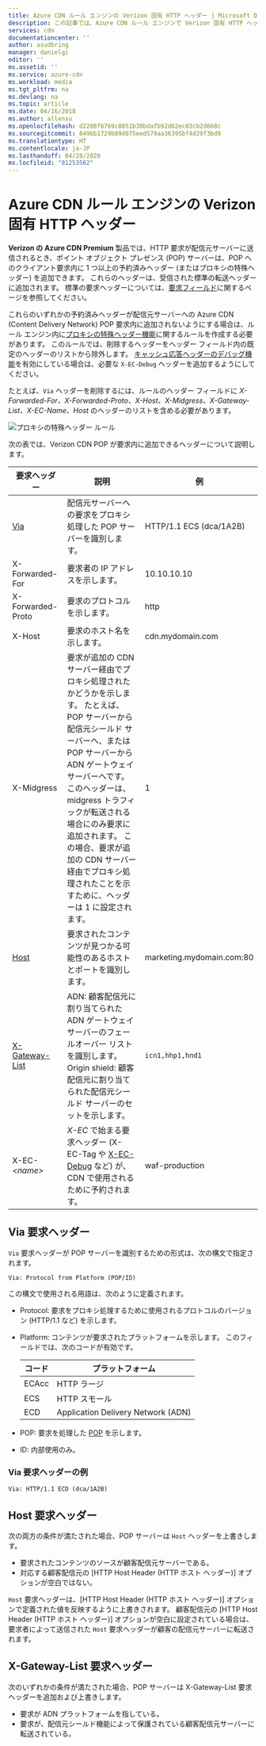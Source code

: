 ```yaml
---
title: Azure CDN ルール エンジンの Verizon 固有 HTTP ヘッダー | Microsoft Docs
description: この記事では、Azure CDN ルール エンジンで Verizon 固有 HTTP ヘッダーを使用する方法について説明します。
services: cdn
documentationcenter: ''
author: asudbring
manager: danielgi
editor: ''
ms.assetid: ''
ms.service: azure-cdn
ms.workload: media
ms.tgt_pltfrm: na
ms.devlang: na
ms.topic: article
ms.date: 04/16/2018
ms.author: allensu
ms.openlocfilehash: d2208f6769c8051b38bdafb92d62ec03cb2d668c
ms.sourcegitcommit: 849bb1729b89d075eed579aa36395bf4d29f3bd9
ms.translationtype: HT
ms.contentlocale: ja-JP
ms.lasthandoff: 04/28/2020
ms.locfileid: "81253562"
---
```

# <a name="verizon-specific-http-headers-for-azure-cdn-rules-engine"></a>Azure CDN ルール エンジンの Verizon 固有 HTTP ヘッダー

**Verizon の Azure CDN Premium** 製品では、HTTP 要求が配信元サーバーに送信されるとき、ポイント オブジェクト プレゼンス (POP) サーバーは、POP へのクライアント要求内に 1 つ以上の予約済みヘッダー (またはプロキシの特殊ヘッダー) を追加できます。 これらのヘッダーは、受信された標準の転送ヘッダーに追加されます。 標準の要求ヘッダーについては、[要求フィールド](https://en.wikipedia.org/wiki/List_of_HTTP_header_fields#Request_fields)に関するページを参照してください。

これらのいずれかの予約済みヘッダーが配信元サーバーへの Azure CDN (Content Delivery Network) POP 要求内に追加されないようにする場合は、ルール エンジン内に[プロキシの特殊ヘッダー機能](cdn-verizon-premium-rules-engine-reference-features.md#proxy-special-headers)に関するルールを作成する必要があります。 このルールでは、削除するヘッダーをヘッダー フィールド内の既定のヘッダーのリストから除外します。 [キャッシュ応答ヘッダーのデバッグ機能](cdn-verizon-premium-rules-engine-reference-features.md#debug-cache-response-headers)を有効にしている場合は、必要な `X-EC-Debug` ヘッダーを追加するようにしてください。 

たとえば、`Via` ヘッダーを削除するには、ルールのヘッダー フィールドに *X-Forwarded-For、X-Forwarded-Proto、X-Host、X-Midgress、X-Gateway-List、X-EC-Name、Host* のヘッダーのリストを含める必要があります。 

![プロキシの特殊ヘッダー ルール](./media/cdn-http-headers/cdn-proxy-special-header-rule.png)

次の表では、Verizon CDN POP が要求内に追加できるヘッダーについて説明します。

要求ヘッダー | 説明 | 例
---------------|-------------|--------
[Via](#via-request-header) | 配信元サーバーへの要求をプロキシ処理した POP サーバーを識別します。 | HTTP/1.1 ECS (dca/1A2B)
X-Forwarded-For | 要求者の IP アドレスを示します。| 10.10.10.10
X-Forwarded-Proto | 要求のプロトコルを示します。 | http
X-Host | 要求のホスト名を示します。 | cdn.mydomain.com
X-Midgress | 要求が追加の CDN サーバー経由でプロキシ処理されたかどうかを示します。 たとえば、POP サーバーから配信元シールド サーバーへ、または POP サーバーから ADN ゲートウェイ サーバーへです。 <br />このヘッダーは、midgress トラフィックが転送される場合にのみ要求に追加されます。 この場合、要求が追加の CDN サーバー経由でプロキシ処理されたことを示すために、ヘッダーは 1 に設定されます。| 1
[Host](#host-request-header) | 要求されたコンテンツが見つかる可能性のあるホストとポートを識別します。 | marketing.mydomain.com:80
[X-Gateway-List](#x-gateway-list-request-header) | ADN: 顧客配信元に割り当てられた ADN ゲートウェイ サーバーのフェールオーバー リストを識別します。 <br />Origin shield: 顧客配信元に割り当てられた配信元シールド サーバーのセットを示します。 | `icn1,hhp1,hnd1`
X-EC- _&lt;name&gt;_ | *X-EC* で始まる要求ヘッダー (X-EC-Tag や [X-EC-Debug](cdn-http-debug-headers.md) など) が、CDN で使用されるために予約されます。| waf-production

## <a name="via-request-header"></a>Via 要求ヘッダー
`Via` 要求ヘッダーが POP サーバーを識別するための形式は、次の構文で指定されます。

`Via: Protocol from Platform (POP/ID)` 

この構文で使用される用語は、次のように定義されます。
- Protocol: 要求をプロキシ処理するために使用されるプロトコルのバージョン (HTTP/1.1 など) を示します。 

- Platform: コンテンツが要求されたプラットフォームを示します。 このフィールドでは、次のコードが有効です。 

    コード | プラットフォーム
    -----|---------
    ECAcc | HTTP ラージ
    ECS   | HTTP スモール
    ECD   | Application Delivery Network (ADN)

- POP: 要求を処理した [POP](cdn-pop-abbreviations.md) を示します。 

- ID: 内部使用のみ。

### <a name="example-via-request-header"></a>Via 要求ヘッダーの例

`Via: HTTP/1.1 ECD (dca/1A2B)`

## <a name="host-request-header"></a>Host 要求ヘッダー
次の両方の条件が満たされた場合、POP サーバーは `Host` ヘッダーを上書きします。
- 要求されたコンテンツのソースが顧客配信元サーバーである。
- 対応する顧客配信元の [HTTP Host Header (HTTP ホスト ヘッダー)] オプションが空白ではない。

`Host` 要求ヘッダーは、[HTTP Host Header (HTTP ホスト ヘッダー)] オプションで定義された値を反映するように上書きされます。
顧客配信元の [HTTP Host Header (HTTP ホスト ヘッダー)] オプションが空白に設定されている場合は、要求者によって送信された `Host` 要求ヘッダーが顧客の配信元サーバーに転送されます。

## <a name="x-gateway-list-request-header"></a>X-Gateway-List 要求ヘッダー
次のいずれかの条件が満たされた場合、POP サーバーは X-Gateway-List 要求ヘッダーを追加および上書きします。
- 要求が ADN プラットフォームを指している。
- 要求が、配信元シールド機能によって保護されている顧客配信元サーバーに転送されている。

